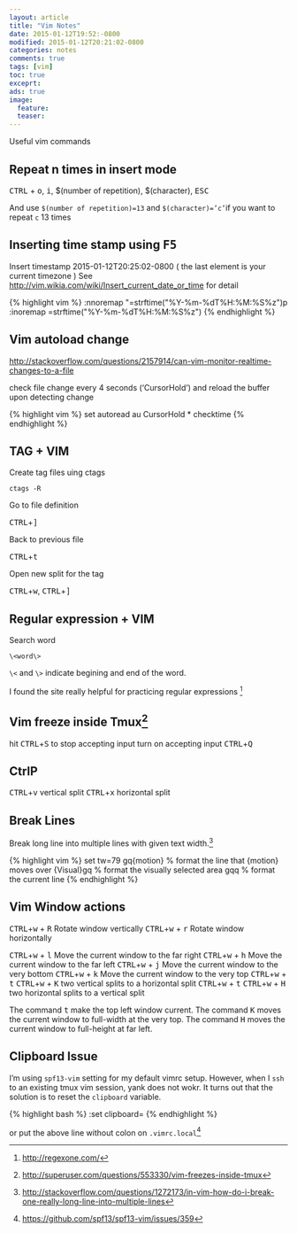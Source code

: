 ```yaml
---
layout: article
title: "Vim Notes"
date: 2015-01-12T19:52:-0800
modified: 2015-01-12T20:21:02-0800
categories: notes
comments: true
tags: [vim]
toc: true
exceprt:
ads: true
image:
  feature:
  teaser:
---
```


Useful vim commands

## Repeat n times in insert mode

<kbd>CTRL</kbd> + <kbd>o</kbd>, <kbd>i</kbd>, $(number of repetition), $(character), <kbd>ESC</kbd>

And use `$(number of repetition)=13` and `$(character)=’c’`if you want to repeat `c` 13 times
## Inserting time stamp using <kbd>F5</kbd>

Insert timestamp 2015-01-12T20:25:02-0800 ( the last element is your current timezone )
See <http://vim.wikia.com/wiki/Insert_current_date_or_time> for detail

<!--more-->

{% highlight vim %}
:nnoremap <F5> "=strftime("%Y-%m-%dT%H:%M:%S%z")<CR>p<br>
:inoremap <F5> <C-R>=strftime("%Y-%m-%dT%H:%M:%S%z")<CR>
{% endhighlight %}


## Vim autoload change

<http://stackoverflow.com/questions/2157914/can-vim-monitor-realtime-changes-to-a-file>

check file change every 4 seconds (‘CursorHold’) and reload the buffer upon detecting change

{% highlight vim %}
set autoread
au CursorHold * checktime
{% endhighlight %}

## TAG + VIM

Create tag files uing ctags

    ctags -R

Go to file definition

<kbd>CTRL</kbd>+<kbd>]</kbd>

Back to previous file

<kbd>CTRL</kbd>+<kbd>t</kbd>

Open new split for the tag

<kbd>CTRL</kbd>+<kbd>w</kbd>, <kbd>CTRL</kbd>+<kbd>]</kbd>


## Regular expression + VIM

Search word

    \<word\>

`\<` and `\>` indicate begining and end of the word.

I found the site really helpful for practicing regular expressions [^1]


## Vim freeze inside Tmux[^3]

hit <kbd>CTRL</kbd>+<kbd>S</kbd> to stop accepting input
turn on accepting input <kbd>CTRL</kbd>+<kbd>Q</kbd>

## CtrlP

<kbd>CTRL</kbd>+<kbd>v</kbd> vertical split
<kbd>CTRL</kbd>+<kbd>x</kbd> horizontal split

## Break Lines

Break long line into multiple lines with given text width.[^4]

{% highlight vim %}
set tw=79
gq{motion} % format the line that {motion} moves over
{Visual}gq % format the visually selected area
gqq        % format the current line
{% endhighlight %}

## Vim Window actions

<kbd>CTRL</kbd>+<kbd>w</kbd> + <kbd>R</kbd> Rotate window vertically
<kbd>CTRL</kbd>+<kbd>w</kbd> + <kbd>r</kbd> Rotate window horizontally

<kbd>CTRL</kbd>+<kbd>w</kbd> + <kbd>l</kbd> Move the current window to the far right
<kbd>CTRL</kbd>+<kbd>w</kbd> + <kbd>h</kbd> Move the current window to the far left
<kbd>CTRL</kbd>+<kbd>w</kbd> + <kbd>j</kbd> Move the current window to the very bottom 
<kbd>CTRL</kbd>+<kbd>w</kbd> + <kbd>k</kbd> Move the current window to the very top
<kbd>CTRL</kbd>+<kbd>w</kbd> + <kbd>t</kbd> <kbd>CTRL</kbd>+<kbd>w</kbd> + <kbd>K</kbd> two vertical splits to a horizontal split
<kbd>CTRL</kbd>+<kbd>w</kbd> + <kbd>t</kbd> <kbd>CTRL</kbd>+<kbd>w</kbd> + <kbd>H</kbd> two horizontal splits to a vertical split

The command <kbd>t</kbd> make the top left window current.
The command <kbd>K</kbd> moves the current window to full-width at the very top.
The command <kbd>H</kbd> moves the current window to full-height at far left.

## Clipboard Issue

I’m using `spf13-vim` setting for my default vimrc setup. However, when I `ssh` to an existing tmux vim session, yank does not wokr. It turns out that the solution is to reset the `clipboard` variable.

{% highlight bash %}
:set clipboard=
{% endhighlight %}

or put the above line without colon on `.vimrc.local`[^6]




[^1]: http://regexone.com/ 
[^2]: http://vim.wikia.com/wiki/Search_patterns
[^3]: http://superuser.com/questions/553330/vim-freezes-inside-tmux
[^4]: http://stackoverflow.com/questions/1272173/in-vim-how-do-i-break-one-really-long-line-into-multiple-lines
[^5]: http://stackoverflow.com/questions/1269603/to-switch-from-vertical-split-to-horizontal-split-fast-in-vim
[^6]: https://github.com/spf13/spf13-vim/issues/359

